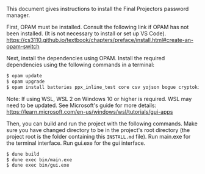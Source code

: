 This document gives instructions to install the Final Projectors password manager.

First, OPAM must be installed.
Consult the following link if OPAM has not been installed. (It is not necessary to install or set up VS Code).
https://cs3110.github.io/textbook/chapters/preface/install.html#create-an-opam-switch

Next, install the dependencies using OPAM.
Install the required dependencies using the following commands in a terminal:
```sh
$ opam update
$ opam upgrade
$ opam install batteries ppx_inline_test core csv yojson bogue cryptokit safepass
```

Note: If using WSL, WSL 2 on Windows 10 or higher is required. WSL may need to be updated. See Microsoft's guide for more details: https://learn.microsoft.com/en-us/windows/wsl/tutorials/gui-apps

Then, you can build and run the project with the following commands. Make sure you have changed directory to be in the project's root directory (the project root is the folder containing this `INSTALL.md` file). Run main.exe for the terminal interface. Run gui.exe for the gui interface.
```sh
$ dune build
$ dune exec bin/main.exe
$ dune exec bin/gui.exe
```